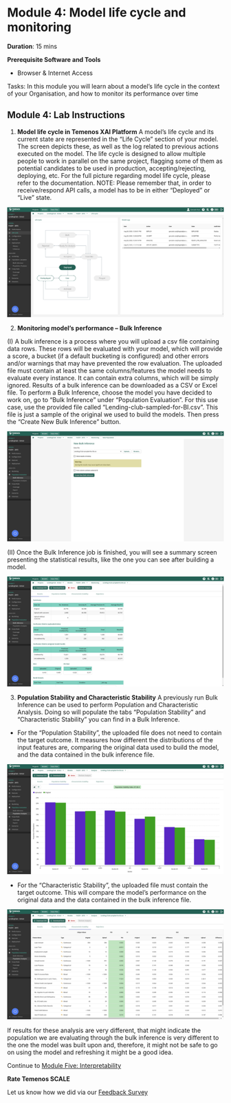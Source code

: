# Module 4: Model life cycle and monitoring

**Duration**: 15 mins

**Prerequisite Software and Tools**

- Browser & Internet Access
	
Tasks:	In this module you will learn about a model’s life cycle in the context of your Organisation, and how to monitor its performance over time

## Module 4: Lab Instructions

1. **Model life cycle in Temenos XAI Platform**
A model’s life cycle and its current state are represented in the “Life Cycle” section of your model. The screen depicts these, as well as the log related to previous actions executed on the model. The life cycle is designed to allow multiple people to work in parallel on the same project, flagging some of them as potential candidates to be used in production, accepting/rejecting, deploying, etc. For the full picture regarding model life cycle, please refer to the documentation. 
NOTE: Please remember that, in order to receive/respond API calls, a model has to be in either “Deployed” or “Live” state.

![image](images/image044.png)

2. **Monitoring model’s performance – Bulk Inference**

(I)
A bulk inference is a process where you will upload a csv file containing data rows. These rows will be evaluated with your model, which will provide a score, a bucket (if a default bucketing is configured) and other errors and/or warnings that may have prevented the row evaluation. The uploaded file must contain at least the same columns/features the model needs to evaluate every instance. It can contain extra columns, which will be simply ignored. Results of a bulk inference can be downloaded as a CSV or Excel file. 
To perform a Bulk Inference, choose the model you have decided to work on, go to “Bulk Inference” under “Population Evaluation”. For this use case, use the provided file called “Lending-club-sampled-for-BI.csv”. This file is just a sample of the original we used to build the models. 
Then press the “Create New Bulk Inference” button. 

![image](images/image046.png)

(II)
Once the Bulk Inference job is finished, you will see a summary screen presenting the statistical results, like the one you can see after building a model. 

![image](images/image048.png)
 
3.	**Population Stability and Characteristic Stability**
A previously run Bulk Inference can be used to perform Population and Characteristic Analysis. Doing so will populate the tabs “Population Stability” and “Characteristic Stability” you can find in a Bulk Inference.
- For the “Population Stability”, the uploaded file does not need to contain the target outcome. It measures how different the distributions of the input features are, comparing the original data used to build the model, and the data contained in the bulk inference file.

![image](images/image050.png)

- For the “Characteristic Stability”, the uploaded file must contain the target outcome. This will compare the model’s performance on the original data and the data contained in the bulk inference file.

![image](images/image052.png)

If results for these analysis are very different, that might indicate the population we are evaluating through the bulk inference is very different to the one the model was built upon and, therefore, it might not be safe to go on using the model and refreshing it might be a good idea. 

Continue to [Module Five: Interpretability](https://github.com/temenos/SCALE2020/blob/main/Training%20and%20Deploying%20Models%20with%20Temenos%20AI%20Platform/Module5-Interpretability.md)

**Rate Temenos SCALE**

Let us know how we did via our [Feedback Survey](xx)
